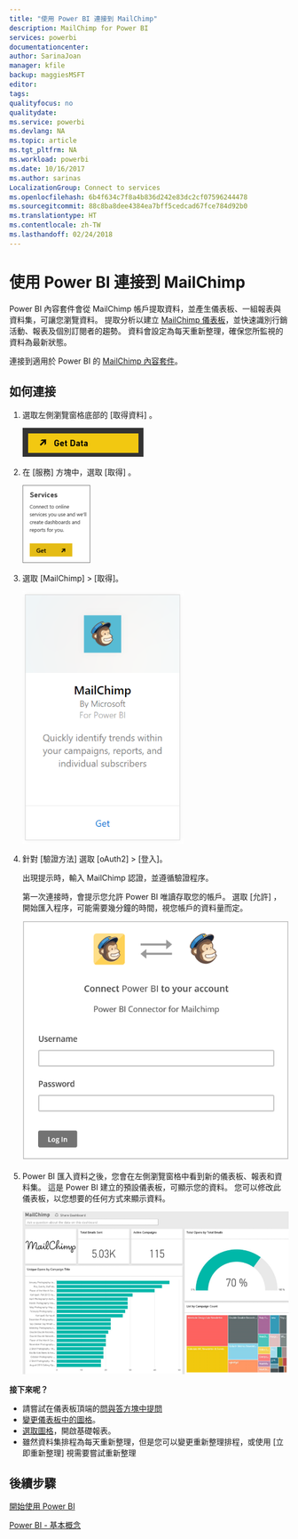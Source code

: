 ```yaml
---
title: "使用 Power BI 連接到 MailChimp"
description: MailChimp for Power BI
services: powerbi
documentationcenter: 
author: SarinaJoan
manager: kfile
backup: maggiesMSFT
editor: 
tags: 
qualityfocus: no
qualitydate: 
ms.service: powerbi
ms.devlang: NA
ms.topic: article
ms.tgt_pltfrm: NA
ms.workload: powerbi
ms.date: 10/16/2017
ms.author: sarinas
LocalizationGroup: Connect to services
ms.openlocfilehash: 6b4f634c7f8a4b836d242e83dc2cf07596244478
ms.sourcegitcommit: 88c8ba8dee4384ea7bff5cedcad67fce784d92b0
ms.translationtype: HT
ms.contentlocale: zh-TW
ms.lasthandoff: 02/24/2018
---
```

# <a name="connect-to-mailchimp-with-power-bi"></a>使用 Power BI 連接到 MailChimp
Power BI 內容套件會從 MailChimp 帳戶提取資料，並產生儀表板、一組報表與資料集，可讓您瀏覽資料。 提取分析以建立 [MailChimp 儀表板](https://powerbi.microsoft.com/integrations/mailchimp)，並快速識別行銷活動、報表及個別訂閱者的趨勢。 資料會設定為每天重新整理，確保您所監視的資料為最新狀態。

連接到適用於 Power BI 的 [MailChimp 內容套件](https://app.powerbi.com/getdata/services/mailchimp)。

## <a name="how-to-connect"></a>如何連接
1. 選取左側瀏覽窗格底部的 [取得資料]  。
   
    ![](media/service-connect-to-mailchimp/pbi_getdata.png)
2. 在 [服務]  方塊中，選取 [取得] 。
   
   ![](media/service-connect-to-mailchimp/pbi_getservices.png)
3. 選取 [MailChimp] \> [取得]。
   
   ![](media/service-connect-to-mailchimp/mailchimp.png)
4. 針對 [驗證方法] 選取 [oAuth2] \> [登入]。
   
    出現提示時，輸入 MailChimp 認證，並遵循驗證程序。
   
    第一次連接時，會提示您允許 Power BI 唯讀存取您的帳戶。 選取 [允許]  ，開始匯入程序，可能需要幾分鐘的時間，視您帳戶的資料量而定。
   
    ![](media/service-connect-to-mailchimp/allow.png)
5. Power BI 匯入資料之後，您會在左側瀏覽窗格中看到新的儀表板、報表和資料集。 這是 Power BI 建立的預設儀表板，可顯示您的資料。 您可以修改此儀表板，以您想要的任何方式來顯示資料。
   
   ![](media/service-connect-to-mailchimp/pbi_mailchimpnewdash.png)

**接下來呢？**

* 請嘗試在儀表板頂端的[問與答方塊中提問](power-bi-q-and-a.md)
* [變更儀表板中的圖格](service-dashboard-edit-tile.md)。
* [選取圖格](service-dashboard-tiles.md)，開啟基礎報表。
* 雖然資料集排程為每天重新整理，但是您可以變更重新整理排程，或使用 [立即重新整理] 視需要嘗試重新整理

## <a name="next-steps"></a>後續步驟
[開始使用 Power BI](service-get-started.md)

[Power BI - 基本概念](service-basic-concepts.md)

